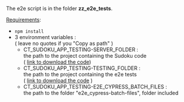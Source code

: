 The e2e script is in the folder <b>zz_e2e_tests</b>.

<u>Requirements</u>:<br>
* <code>npm install</code>
* 3 environment variables : <br>
( leave no quotes if you "Copy as path" )
  * CT_SUDOKU_APP_TESTING-SERVER_FOLDER : <br>
  the path to the project containing the Sudoku code <br>
  ( [link to download the code](https://github.com/jlmacle/sudoku-forked/archive/refs/heads/master.zip)) <br>
  * CT_SUDOKU_APP_TESTING-TESTING_FOLDER : <br>
  the path to the project containing the e2e tests <br>
  ( [link to download the code](https://github.com/jlmacle/raravi-sudoku-app-testing/archive/refs/heads/main.zip) )<br>
  * CT_SUDOKU_APP_TESTING-E2E_CYPRESS_BATCH_FILES : <br>
  the path to the folder "e2e_cypress-batch-files", folder included





